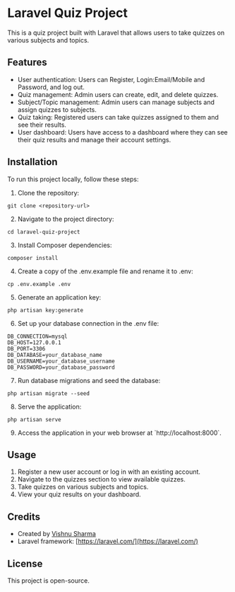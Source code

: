 
# Laravel Quiz Project

This is a quiz project built with Laravel that allows users to take quizzes on various subjects and topics.

## Features

- User authentication: Users can Register, Login:Email/Mobile and Password, and log out.
- Quiz management: Admin users can create, edit, and delete quizzes.
- Subject/Topic management: Admin users can manage subjects and assign quizzes to subjects.
- Quiz taking: Registered users can take quizzes assigned to them and see their results.
- User dashboard: Users have access to a dashboard where they can see their quiz results and manage their account settings.

## Installation

To run this project locally, follow these steps:

1. Clone the repository:

```
git clone <repository-url>
```

2. Navigate to the project directory:

```
cd laravel-quiz-project
```

3. Install Composer dependencies:

```
composer install
```

4. Create a copy of the .env.example file and rename it to .env:

```
cp .env.example .env
```

5. Generate an application key:

```
php artisan key:generate
```

6. Set up your database connection in the .env file:

```
DB_CONNECTION=mysql
DB_HOST=127.0.0.1
DB_PORT=3306
DB_DATABASE=your_database_name
DB_USERNAME=your_database_username
DB_PASSWORD=your_database_password
```

7. Run database migrations and seed the database:

```
php artisan migrate --seed
```

8. Serve the application:

```
php artisan serve
```

9. Access the application in your web browser at \`http://localhost:8000\`.

## Usage

1. Register a new user account or log in with an existing account.
2. Navigate to the quizzes section to view available quizzes.
3. Take quizzes on various subjects and topics.
4. View your quiz results on your dashboard.

## Credits

- Created by [Vishnu Sharma](https://github.com/vishnusharma511/)
- Laravel framework: [https://laravel.com/](https://laravel.com/)

## License

This project is open-source.
